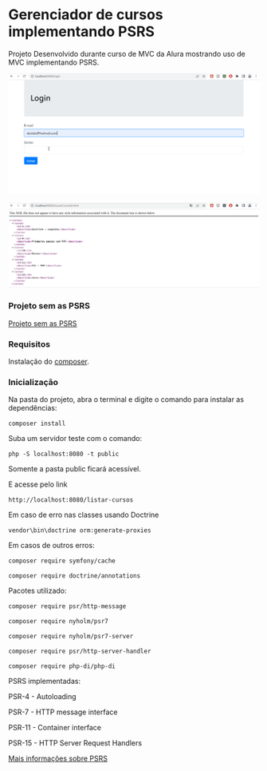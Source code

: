 # Gerenciador de cursos implementando PSRS 

Projeto Desenvolvido durante curso de MVC da Alura mostrando uso de MVC implementando PSRS.

![Alt Text](https://github.com/DaniPoletto/psrs/blob/main/demo.gif)

![Alt Text](https://github.com/DaniPoletto/psrs/blob/main/demo2.gif)

### Projeto sem as PSRS

[Projeto sem as PSRS](https://github.com/DaniPoletto/gerenciador-de-curso)

### Requisitos

Instalação do [composer](https://getcomposer.org/). 

### Inicialização
Na pasta do projeto, abra o terminal e digite o comando para instalar as dependências:

```
composer install
```

Suba um servidor teste com o comando:
```
php -S localhost:8080 -t public
```

Somente a pasta public ficará acessível. 

E acesse pelo link 
```
http://localhost:8080/listar-cursos
```

Em caso de erro nas classes usando Doctrine
```
vendor\bin\doctrine orm:generate-proxies
```

Em casos de outros erros:
```
composer require symfony/cache
```

```
composer require doctrine/annotations
```

Pacotes utilizado:
```
composer require psr/http-message
```

```
composer require nyholm/psr7
```

```
composer require nyholm/psr7-server
```

```
composer require psr/http-server-handler
```

```
composer require php-di/php-di
```

PSRS implementadas:

PSR-4 - Autoloading

PSR-7 - HTTP message interface

PSR-11 - Container interface

PSR-15 - HTTP Server Request Handlers

[Mais informações sobre PSRS](https://www.php-fig.org/psr/)

